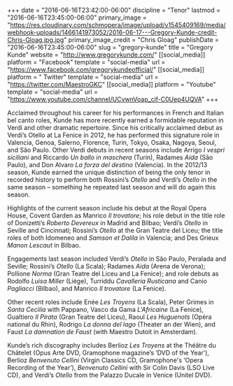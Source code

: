 +++
date = "2016-06-16T23:42:00-06:00"
discipline = "Tenor"
lastmod = "2016-06-16T23:45:00-06:00"
primary_image = "https://res.cloudinary.com/schmopera/image/upload/v1545409169/media/webhook-uploads/1466141973052/2016-06-17---Gregory-Kunde-credit-Chris-Gloag.jpg.jpg"
primary_image_credit = "Chris Gloag"
publishDate = "2016-06-16T23:45:00-06:00"
slug = "gregory-kunde"
title = "Gregory Kunde"
website = "http://www.gregorykunde.com/"
[[social_media]]
platform = "Facebook"
template = "social-media"
url = "https://www.facebook.com/gregorykundeofficial/"
[[social_media]]
platform = " Twitter"
template = "social-media"
url = "https://twitter.com/MaestroGKC"
[[social_media]]
platform = "Youtube"
template = "social-media"
url = "https://www.youtube.com/channel/UCvwnVoap_cif-C0Uep4UQVA"
+++

Acclaimed throughout his career for his performances in French and Italian bel canto roles, Kunde has more recently earned a formidable reputation in Verdi and other dramatic repertoire. Since his critically acclaimed debut as Verdi’s Otello at La Fenice in 2012, he has performed this signature role in Valencia, Genoa, Salerno, Florence, Turin, Tokyo, Osaka, Nagoya, Seoul, and São Paulo. Other Verdi debuts in recent seasons include Arrigo *I vespri siciliani* and Riccardo *Un ballo in maschera* (Turin), Radames *Aida* (São Paulo), and Don Alvaro *La forza del destino* (Valencia). In the 2012/13 season, Kunde earned the unique distinction of being the only tenor in recorded history to perform both Rossini’s *Otello* and Verdi’s *Otello* in the same season – something he repeated last season and will do again this season.

Highlights of the current season include his debut at the Royal Opera House, Covent Garden as Manrico *Il trovatore*; his role debut in the title role of Donizetti’s *Roberto Devereux* in Madrid and Bilbao; Verdi’s *Otello* in Seville and Cincinnati; Rossini’s *Otello* at the Gran Teatre del Liceu; the title roles of both Idomeneo and *Samson et Dalila* in Valencia; and Des Grieux *Manon Lescaut* in Bilbao.

Engagements last season included Verdi’s *Otello* in São Paulo, Peralada and Seville; Rossini’s *Otello* (La Scala); Radames *Aida* (Arena de Verona); Pollione *Norma* (Gran Teatre del Liceu and La Fenice); and role debuts as Rodolfo *Luisa Miller* (Liège), Turriddu *Cavalleria Rusticana* and Canio *Pagliacci* (Bilbao), and Manrico *Il trovatore* (La Fenice).

Other recent roles include Enée *Les Troyens* (La Scala), Peter Grimes in *Santa Cecilia* with Pappano, Vasco da Gama *L'Africaine* (La Fenice), Gualtiero *Il Pirata* (Gran Teatre del Liceu), Raoul *Les Huguenots* (Opéra national du Rhin), Rodrigo *La donna del lago* (Theater an der Wien), and Faust *La damnation de Faust* (with Maestro Dutoit in Amsterdam).

Kunde’s rich discography includes Berlioz *Les Troyens* at the Théâtre du Châtelet (Opus Arte DVD, Gramophone magazine’s ‘DVD of the Year’), Berlioz *Benvenuto Cellini* (Virgin Classics CD, Gramophone's ‘Opera Recording of the Year’), *Benvenuto Cellini* with Sir Colin Davis (LSO Live CD), and Verdi’s *Otello* from the Palazzo Ducale in Venice (Unitel DVD).
